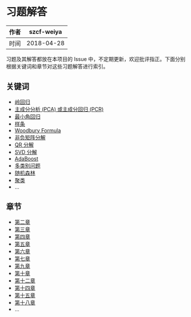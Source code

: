 # 习题解答

| 作者   | szcf-weiya                               |
| ---- | ---------------------------------------- |
| 时间   | 2018-04-28                               |

习题及其解答都放在本项目的 Issue 中，不定期更新，欢迎批评指正。下面分别根据关键词和章节对这些习题解答进行索引。

## 关键词

- [岭回归](https://github.com/szcf-weiya/ESL-CN/issues?q=is%3Aissue+label%3Aridge)
- [主成分分析 (PCA) 或主成分回归 (PCR)](https://github.com/szcf-weiya/ESL-CN/issues?q=is%3Aissue+label%3Apca)
- [最小角回归](https://github.com/szcf-weiya/ESL-CN/issues?q=is%3Aissue+label%3ALAR)
- [样条](https://github.com/szcf-weiya/ESL-CN/issues?q=is%3Aissue+label%3Asplines)
- [Woodbury Formula](https://github.com/szcf-weiya/ESL-CN/issues?q=is%3Aissue+label%3AWoodbury)
- [非负矩阵分解](https://github.com/szcf-weiya/ESL-CN/issues?q=is%3Aissue+label%3AMatrixFactor)
- [QR 分解](https://github.com/szcf-weiya/ESL-CN/issues?q=is%3Aissue+label%3AQR)
- [SVD 分解](https://github.com/szcf-weiya/ESL-CN/issues?q=is%3Aissue+label%3ASVD)
- [AdaBoost](https://github.com/szcf-weiya/ESL-CN/issues?q=is%3Aissue+label%3AAdaBoost)
- [多类别问题](https://github.com/szcf-weiya/ESL-CN/issues?q=is%3Aissue+label%3Amulticlass)
- [随机森林](https://github.com/szcf-weiya/ESL-CN/issues?q=is%3Aissue+label%3ARF)
- [聚类](https://github.com/szcf-weiya/ESL-CN/issues?q=is%3Aissue+label%3Aclustering)
- ...

## 章节

- [第二章](https://github.com/szcf-weiya/ESL-CN/milestone/7) 
- [第三章](https://github.com/szcf-weiya/ESL-CN/milestone/2)
- [第四章](https://github.com/szcf-weiya/ESL-CN/milestone/12)
- [第五章](https://github.com/szcf-weiya/ESL-CN/milestone/6)
- [第六章](https://github.com/szcf-weiya/ESL-CN/milestone/14)
- [第七章](https://github.com/szcf-weiya/ESL-CN/milestone/4)
- [第九章](https://github.com/szcf-weiya/ESL-CN/milestone/15)
- [第十章](https://github.com/szcf-weiya/ESL-CN/milestone/1)
- [第十二章](https://github.com/szcf-weiya/ESL-CN/milestone/3)
- [第十四章](https://github.com/szcf-weiya/ESL-CN/milestone/5)
- [第十五章](https://github.com/szcf-weiya/ESL-CN/milestone/16)
- [第十八章](https://github.com/szcf-weiya/ESL-CN/milestone/13)
- ...